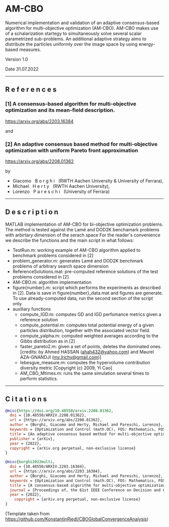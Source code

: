 # AM-CBO
Numerical implementation and validation of an adaptive consensus-based algorithm for multi-objective optimization (AM-CBO).
AM-CBO makes use of a schalarization startegy to simultaneously solve several scalar parametrized sub-problems. An additional adaptive strategy aims to distribute
the particles uniformly over the image space by using energy-based measures.

Version 1.0

Date 31.07.2022

------

## R e f e r e n c e s

### [1] A consensus-based algorithm for multi-objective optimization and its mean-field description.

https://arxiv.org/abs/2203.16384

and

### [2] An adaptive consensus based method for multi-objective optimization with uniform Pareto front approximation

https://arxiv.org/abs/2208.01362

by

- Giacomo &nbsp; B o r g h i &nbsp; (RWTH Aachen University & University of Ferrara), 
- Michael &nbsp; H e r t y &nbsp; (RWTH Aachen University),
- Lorenzo &nbsp; P a r e s c h i &nbsp; (University of Ferrara)

------

## D e s c r i p t i o n

MATLAB implementation of AM-CBO for bi-objective optimization problems. The method is tested against the Lamé and DOD2K benchamark problems with arbirtary dimension of the serach space
For the reader's convenience we describe the functions and the main script in what follows:

* TestRun.m: working example of AM-CBO algorithm applied to benchmark problems considered in [2]
* problem_generator.m: generates Lamé and DOD2K benchmark problems of arbitrary search space dimension
* ReferenceSolutions.mat: pre-computed reference solutions of the test problems considered in [2]
* AM-CBO.m: algorithm implementation
* figure{number}.m: script which performs the experiments as described in [2]. Data is save in figure{number}_data.mat and figures are generate. To use already-computed data, run the second section of the script only.
* auxiliary functions 
  * compute_IGD.m: computes GD and IGD perfomance metrics given a reference solution
  * compute_potential.m: computes total potential energy of a given particles distribution, together with the associated vector field.
  * compute_yalpha.m: computed weighted averages according to the Gibbs distribution as in [2]
  * faster_pareto2.m: given a set of points, deletes the dominated ones. [credits: by Ahmed  HASSAN (ahah432@yahoo.com) and Maurel AZA-GNANDJI (my.lrichy@gmail.com)]
  * lebesgue_measure.m: computes the hypervolume contribution diversity metric [Copyright (c) 2009, Yi Cao]
  * AM_CBO_Mtimes.m: runs the same simulation several times to perform statistics.

  
------

## C i t a t i o n s

```bibtex
@misc{https://doi.org/10.48550/arxiv.2208.01362,
  doi = {10.48550/ARXIV.2208.01362},
  url = {https://arxiv.org/abs/2208.01362},
  author = {Borghi, Giacomo and Herty, Michael and Pareschi, Lorenzo},
  keywords = {Optimization and Control (math.OC), FOS: Mathematics, FOS: Mathematics, 35Q70, 35Q84, 35Q93, 90C29, 90C56},
  title = {An adaptive consensus based method for multi-objective optimization with uniform Pareto front approximation},
  publisher = {arXiv},
  year = {2022},
  copyright = {arXiv.org perpetual, non-exclusive license}
}

@misc{borghi2022multi,
  doi = {10.48550/ARXIV.2203.16384},
  url = {https://arxiv.org/abs/2203.16384},
  author = {Borghi, Giacomo and Herty, Michael and Pareschi, Lorenzo},
  keywords = {Optimization and Control (math.OC), FOS: Mathematics, FOS: Mathematics, 35Q70, 35Q84, 35Q93, 90C29, 90C56},
  title = {A consensus-based algorithm for multi-objective optimization and its mean-field description},
  journal = {Proceedings of, the 61st IEEE Conference on Decision and Control, to appear},
  year = {2022},
    copyright = {arXiv.org perpetual, non-exclusive license}
}
```
(Template taken from https://github.com/KonstantinRiedl/CBOGlobalConvergenceAnalysis)
